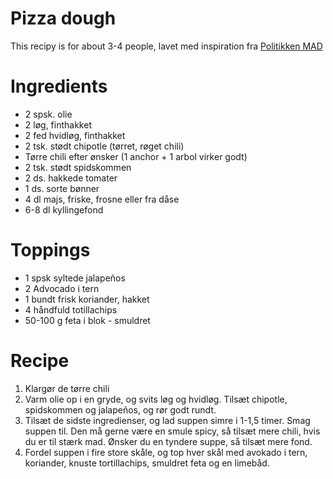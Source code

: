 # Pizza dough

This recipy is for about 3-4 people, lavet med inspiration fra [Politikken MAD](https://politiken.dk/mad/opskrifter/art5594302/Mexisuppe-med-sorte-b%C3%B8nner-og-avokado)

# Ingredients

* 2 spsk. olie
* 2 løg, finthakket
* 2 fed hvidløg, finthakket
* 2 tsk. stødt chipotle (tørret, røget chili)
* Tørre chili efter ønsker (1 anchor + 1 arbol virker godt)
* 2 tsk. stødt spidskommen
* 2 ds. hakkede tomater
* 1 ds. sorte bønner
* 4 dl majs, friske, frosne eller fra dåse
* 6-8 dl kyllingefond
# Toppings
* 1 spsk syltede jalapeños
* 2 Advocado i tern
* 1 bundt frisk koriander, hakket
* 4 håndfuld totillachips
* 50-100 g feta i blok - smuldret 

# Recipe

1. Klargør de tørre chili
2. Varm olie op i en gryde, og svits løg og hvidløg. Tilsæt chipotle, spidskommen og jalapeños, og rør godt rundt.
3. Tilsæt de sidste ingredienser, og lad suppen simre i 1-1,5 timer. Smag suppen til. Den må gerne være en smule spicy, så tilsæt mere chili, hvis du er til stærk mad. Ønsker du en tyndere suppe, så tilsæt mere fond.
4. Fordel suppen i fire store skåle, og top hver skål med avokado i tern, koriander, knuste tortillachips, smuldret feta og en limebåd.